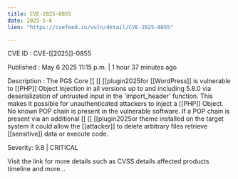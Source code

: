 ```yaml
---
title: CVE-2025-0855
date: 2025-5-6
lien: "https://cvefeed.io/vuln/detail/CVE-2025-0855"

---
```


CVE ID : CVE-[[2025]]-0855

Published :  May 6
2025
11:15 p.m. | 1 hour
37 minutes ago

Description : The PGS Core  [[ [[ [[plugin2025for  [[WordPress]] is vulnerable to  [[PHP]] Object Injection in all versions up to
and including
5.8.0 via deserialization of untrusted input in the 'import_header' function. This makes it possible for unauthenticated attackers to inject a  [[PHP]] Object. No known POP chain is present in the vulnerable software. If a POP chain is present via an additional  [[ [[ [[plugin2025or theme installed on the target system
it could allow the  [[attacker]] to delete arbitrary files
retrieve  [[sensitive]] data
or execute code.

Severity: 9.8 | CRITICAL

Visit the link for more details
such as CVSS details
affected products
timeline
and more...

